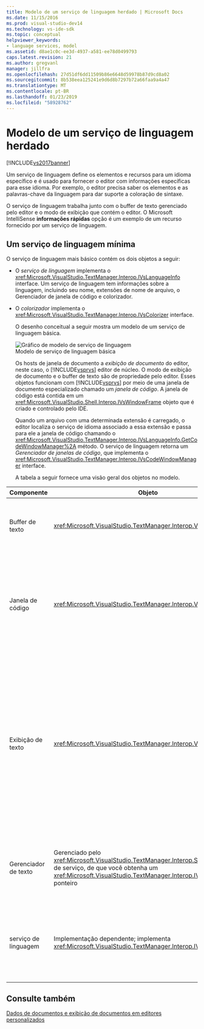 ```yaml
---
title: Modelo de um serviço de linguagem herdado | Microsoft Docs
ms.date: 11/15/2016
ms.prod: visual-studio-dev14
ms.technology: vs-ide-sdk
ms.topic: conceptual
helpviewer_keywords:
- language services, model
ms.assetid: d8ae1c0c-ee3d-4937-a581-ee78d0499793
caps.latest.revision: 21
ms.author: gregvanl
manager: jillfra
ms.openlocfilehash: 27d51df6dd11509b86e6648d59978b87d9cd8a02
ms.sourcegitcommit: 8b538eea125241e9d6d8b7297b72a66faa9a4a47
ms.translationtype: MT
ms.contentlocale: pt-BR
ms.lasthandoff: 01/23/2019
ms.locfileid: "58928762"
---
```

# <a name="model-of-a-legacy-language-service"></a>Modelo de um serviço de linguagem herdado
[!INCLUDE[vs2017banner](../../includes/vs2017banner.md)]

Um serviço de linguagem define os elementos e recursos para um idioma específico e é usado para fornecer o editor com informações específicas para esse idioma. Por exemplo, o editor precisa saber os elementos e as palavras-chave da linguagem para dar suporte a coloração de sintaxe.  
  
 O serviço de linguagem trabalha junto com o buffer de texto gerenciado pelo editor e o modo de exibição que contém o editor. O Microsoft IntelliSense **informações rápidas** opção é um exemplo de um recurso fornecido por um serviço de linguagem.  
  
## <a name="a-minimal-language-service"></a>Um serviço de linguagem mínima  
 O serviço de linguagem mais básico contém os dois objetos a seguir:  
  
- O *serviço de linguagem* implementa o <xref:Microsoft.VisualStudio.TextManager.Interop.IVsLanguageInfo> interface. Um serviço de linguagem tem informações sobre a linguagem, incluindo seu nome, extensões de nome de arquivo, o Gerenciador de janela de código e colorizador.  
  
- O *colorizador* implementa o <xref:Microsoft.VisualStudio.TextManager.Interop.IVsColorizer> interface.  
  
  O desenho conceitual a seguir mostra um modelo de um serviço de linguagem básica.  
  
  ![Gráfico de modelo de serviço de linguagem](../../extensibility/media/vslanguageservicemodel.gif "vsLanguageServiceModel")  
  Modelo de serviço de linguagem básica  
  
  Os hosts de janela de documento a *exibição de documento* do editor, neste caso, o [!INCLUDE[vsprvs](../../includes/vsprvs-md.md)] editor de núcleo. O modo de exibição de documento e o buffer de texto são de propriedade pelo editor. Esses objetos funcionam com [!INCLUDE[vsprvs](../../includes/vsprvs-md.md)] por meio de uma janela de documento especializado chamado um *janela de código*. A janela de código está contida em um <xref:Microsoft.VisualStudio.Shell.Interop.IVsWindowFrame> objeto que é criado e controlado pelo IDE.  
  
  Quando um arquivo com uma determinada extensão é carregado, o editor localiza o serviço de idioma associado a essa extensão e passa para ele a janela de código chamando o <xref:Microsoft.VisualStudio.TextManager.Interop.IVsLanguageInfo.GetCodeWindowManager%2A> método. O serviço de linguagem retorna um *Gerenciador de janelas de código*, que implementa o <xref:Microsoft.VisualStudio.TextManager.Interop.IVsCodeWindowManager> interface.  
  
  A tabela a seguir fornece uma visão geral dos objetos no modelo.  
  
|Componente|Objeto|Função|  
|---------------|------------|--------------|  
|Buffer de texto|<xref:Microsoft.VisualStudio.TextManager.Interop.VsTextBuffer>|Um fluxo de texto Unicode de leitura/gravação. É possível para usar outras codificações de texto.|  
|Janela de código|<xref:Microsoft.VisualStudio.TextManager.Interop.VsCodeWindow>|Uma janela de documento que contém um ou mais modos de exibição de texto. Quando [!INCLUDE[vsprvs](../../includes/vsprvs-md.md)] está no modo de interface de documentos múltiplos (MDI), a janela de código é um filho MDI.|  
|Exibição de texto|<xref:Microsoft.VisualStudio.TextManager.Interop.VsTextView>|Uma janela que permite que o usuário navegar e exibir o texto usando o teclado e mouse. Uma exibição de texto é exibida ao usuário como um editor. Você pode usar modos de exibição de texto em janelas do editor comum, a janela de saída e a janela imediata. Além disso, você pode configurar um ou mais modos de exibição de texto dentro de uma janela de código.|  
|Gerenciador de texto|Gerenciado pelo <xref:Microsoft.VisualStudio.TextManager.Interop.SVsTextManager> de serviço, de que você obtenha um <xref:Microsoft.VisualStudio.TextManager.Interop.IVsTextManager> ponteiro|Um componente que mantém informações comuns compartilhadas por todos os componentes descritos anteriormente.|  
|serviço de linguagem|Implementação dependente; implementa <xref:Microsoft.VisualStudio.TextManager.Interop.IVsLanguageInfo>|Um objeto que fornece o editor com informações específicas de linguagem, como realce de sintaxe, preenchimento de declaração e correspondência de chaves.|  
  
## <a name="see-also"></a>Consulte também  
 [Dados de documentos e exibição de documentos em editores personalizados](../../extensibility/document-data-and-document-view-in-custom-editors.md)
